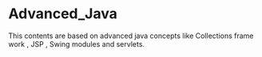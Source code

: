 # Advanced_Java
This contents are based on advanced java concepts like Collections frame work , JSP , Swing modules and servlets.
